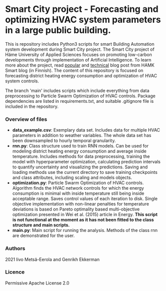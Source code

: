# Smart City project - Forecasting and optimizing HVAC system parameters in a large public building.

This is repository includes Python3 scripts for smart Building Automation system development during Smart City project. The Smart City project of Häme University of Applied Sciences focuses on promoting low-carbon developments through implementation of Artificial Intelligence. To learn more about the project, read [popular](https://blog.hamk.fi/hamk-smart/koneoppiminen-alykkaissa-rakennuksissa/) and [technical](https://blog.hamk.fi/hamk-smart/alykaupunki-hanke-edistaa-tekoalyn-tuotteistamista-rakennuksissa/) blog post from HAMK Smart blog (in Finnish). The content of this repository is focused on forecasting district heating energy consumption and optimization of HVAC system controls.

The branch 'main' includes scripts which include everything from data preprocessing to Particle Swarm Optimization of HVAC controls. Package dependencies are listed in requirements.txt, and suitable .gitignore file is included in the repository.

### Overview of files
* __data_example.csv__: Exemplary data set. Includes data for multiple HVAC parameters in addition to weather variables. The whole data set has been downsampled to hourly temporal granularity.
* __rnn.py__: Class structure used to train RNN models. Can be used for modeling district heating energy consumption and average inside temperature. Includes methods for data preprocessing, training the model with hyperparameter optimization, calculating prediction intervals to quantify uncertainty and visualizing the predictions. Saving and loading methods use the current directory to save training checkpoints and class attributes, including scaling and models objects. 
* __optimization.py__: Particle Swarm Optimization of HVAC controls. Algorithm finds the HVAC network controls for which the energy consumption is minimal with inside temperature still being inside acceptable range. Saves control values of each iteration to disk. Single objective implementation with non-linear penalties for temperature deviations is based on Pareto optimality based multi-objective optimization presented in Wei et al. (2015) article in Energy. **This script is not functional at the moment as it has not been fitted to the class structure and main scripts.**
* __main.py__: Main script for running the analysis. Methods of the class rnn are demonstrated for the user.

### Authors
2021 Iivo Metsä-Eerola and Genrikh Ekkerman

### Licence
Permissive Apache License 2.0

